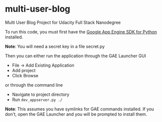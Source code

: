 # multi-user-blog
Multi User Blog Project for Udacity Full Stack Nanodegree

To run this code, you must first have the [Google App Engine SDK for Python](https://cloud.google.com/appengine/downloads) installed.

__Note__: You will need a secret key in a file secret.py

Then you can either run the application through the GAE Launcher GUI
  - File -> Add Existing Application
  - Add project
  - Click Browse
  
or through the command line
  - Navigate to project directory
  - Run `dev_appserver.py ./`

__Note__: This assumes you have symlinks for GAE commands installed. If you don't, open the GAE Launcher and you will be prompted to install them.
